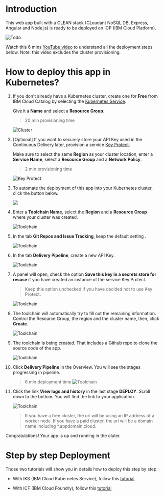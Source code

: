 # Introduction

This web app built with a CLEAN stack (CLoudant NoSQL DB, Express, Angular and Node.js) is ready to be deployed on ICP (IBM Cloud Platform).

![Todo](./images/screenshot.png)


Watch this 6 mins <a href="https://youtu.be/XVVb-aLw9ow" target=”_blank”>YouTube video</a> to understand all the deployment steps below. Note: this video excludes the cluster provisioning.


# How to deploy this app in Kubernetes?

1. If you don't already have a Kubernetes cluster, create one for **Free** from IBM Cloud Catalog by selecting the [Kubernetes Service](https://cloud.ibm.com/kubernetes/catalog/create).

    Give it a **Name** and select a **Resource Group**.
    > 20 min provisioning time

    ![Cluster](./images/iks-free-cluster.jpg)

1. [Optional] If you want to securely store your API Key used in the Continuous Delivery later, provision a service [Key Protect](https://cloud.ibm.com/catalog/services/key-protect).

    Make sure to select the same **Region** as your cluster location, enter a **Service Name**, select a **Resource Group** and a **Network Policy**.
    > 2 min provisioning time

    ![Key Protect](./images/key-protect.jpg)

1. To automate the deployment of this app into your Kubernetes cluster, click the button below.

    <a href="https://cloud.ibm.com/devops/setup/deploy?repository=https://github.com/lionelmace/mytodo&branch=master" target=”_blank”>![](./images/toolchain0-button.png)</a>


1. Enter a **Toolchain Name**, select the **Region** and a **Resource Group** where your cluster was created.

    ![Toolchain](./images/toolchain1-create.jpg)

1. In the tab **Git Repos and Issue Tracking**, keep the default setting .

    ![Toolchain](./images/toolchain2-git.jpg)

1. In the tab **Delivery Pipeline**, create a new API Key.

    ![Toolchain](./images/toolchain3-newkey.jpg)

1. A panel will open, check the option **Save this key in a secrets store for resuse** if you have created an instance of the service Key Protect.
    > Keep this option unchecked if you have decided not to use Key Protect.
    
    ![Toolchain](./images/toolchain4-secretkey.jpg)


1. The toolchain will automatically try to fill out the remaining information. Control the Resource Group, the region and the cluster name, then, click **Create**. 

    ![Toolchain](./images/toolchain5-final.jpg)

1. The toolchain is being created. That includes a Github repo to clone the source code of the app. 

    ![Toolchain](./images/toolchain6-overview.jpg)

1. Click **Delivery Pipeline** in the Overview. You will see the stages progressing in pipeline.

    > 6 min deployment time 
    ![Toolchain](./images/toolchain7-pipeline.jpg)

1. Click the link **View logs and history** in the last stage **DEPLOY**. Scroll down to the bottom. You will find the link to your application.

    ![Toolchain](./images/toolchain8-applink.jpg)

    > If you have a free cluster, the url will be using an IP address of a worker node. If you have a paid cluster, the url will be a domain name including *.appdomain.cloud.

Congratulations! Your app is up and running in the cluter.


# Step by step Deployment

Those two tutorials will show you in details how to deploy this step by step:

* With IKS (IBM Cloud Kubernetes Service), follow this [tutorial](https://lionelmace.github.io/iks-lab)

* With ICF (IBM Cloud Foundry), follow this [tutorial](https://github.com/lionelmace/bluemix-labs/tree/master/labs/Lab%20CloudFoundry%20-%20Deploy%20TODO%20web%20application)
